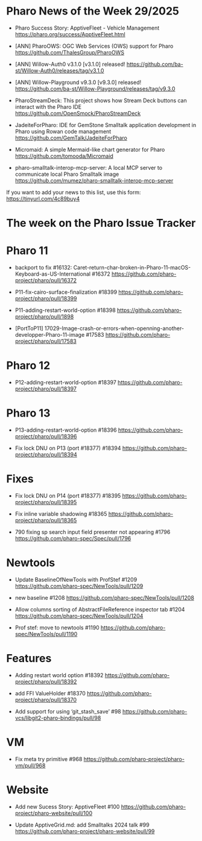 # Pharo News of the Week 29/2025

- Pharo Success Story: ApptiveFleet - Vehicle Management 
	https://pharo.org/success/ApptiveFleet.html

- [ANN] PharoOWS: OGC Web Services (OWS) support for Pharo
	https://github.com/ThalesGroup/PharoOWS

- [ANN] Willow-Auth0 v3.1.0 [v3.1.0] released! 
	https://github.com/ba-st/Willow-Auth0/releases/tag/v3.1.0

- [ANN] Willow-Playground v9.3.0 [v9.3.0] released!
	https://github.com/ba-st/Willow-Playground/releases/tag/v9.3.0

- PharoStreamDeck: This project shows how Stream Deck buttons can interact with the Pharo IDE
	https://github.com/OpenSmock/PharoStreamDeck

- JadeiteForPharo: IDE for GemStone Smalltalk application development in Pharo using Rowan code management
	https://github.com/GemTalk/JadeiteForPharo

- Micromaid: A simple Mermaid-like chart generator for Pharo 
	https://github.com/tomooda/Micromaid

- pharo-smalltalk-interop-mcp-server: A local MCP server to communicate local Pharo Smalltalk image
	https://github.com/mumez/pharo-smalltalk-interop-mcp-server

If you want to add your news to this list, use this form: https://tinyurl.com/4c89buy4


# The week on the Pharo Issue Tracker

# Pharo 11

- backport to fix #16132: Caret-return-char-broken-in-Pharo-11-macOS-Keyboard-as-US-International #16372
	https://github.com/pharo-project/pharo/pull/16372
	
- P11-fix-cairo-surface-finalization #18399
	https://github.com/pharo-project/pharo/pull/18399
	
- P11-adding-restart-world-option #18398
	https://github.com/pharo-project/pharo/pull/1898
	
- [PortToP11] 17029-Image-crash-or-errors-when-openning-another-developper-Pharo-11-image #17583
	https://github.com/pharo-project/pharo/pull/17583
	
# Pharo 12

- P12-adding-restart-world-option #18397
	https://github.com/pharo-project/pharo/pull/18397
	
# Pharo 13
- P13-adding-restart-world-option #18396
	https://github.com/pharo-project/pharo/pull/18396

- Fix lock DNU on P13 (port #18377) #18394
	https://github.com/pharo-project/pharo/pull/18394
	

# Fixes

- Fix lock DNU on P14 (port #18377) #18395
	https://github.com/pharo-project/pharo/pull/18395
	
- Fix inline variable shadowing #18365
	https://github.com/pharo-project/pharo/pull/18365
	
- 790 fixing sp search input field presenter not appearing #1796
	https://github.com/pharo-spec/Spec/pull/1796

# Newtools

- Update BaselineOfNewTools with ProfStef #1209
	https://github.com/pharo-spec/NewTools/pull/1209
	
- new baseline #1208
	https://github.com/pharo-spec/NewTools/pull/1208
	
- Allow columns sorting of AbstractFileReference inspector tab #1204
	https://github.com/pharo-spec/NewTools/pull/1204
	
- Prof stef: move to newtools #1190
	https://github.com/pharo-spec/NewTools/pull/1190

# Features

- Adding restart world option #18392
	https://github.com/pharo-project/pharo/pull/18392

- add FFI ValueHolder #18370
	https://github.com/pharo-project/pharo/pull/18370
	
- Add support for using ‘git_stash_save’ #98
	https://github.com/pharo-vcs/libgit2-pharo-bindings/pull/98
	
# VM

- Fix meta try primitive #968
	https://github.com/pharo-project/pharo-vm/pull/968
	
# Website

- Add new Sucess Story: ApptiveFleet #100
	https://github.com/pharo-project/pharo-website/pull/100
	
- Update ApptiveGrid.md: add Smalltalks 2024 talk #99
	https://github.com/pharo-project/pharo-website/pull/99
